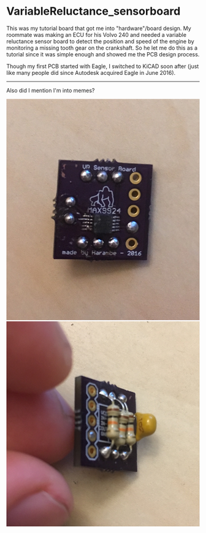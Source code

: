 # VariableReluctance_sensorboard
This was my tutorial board that got me into "hardware"/board design.  My roommate was making an ECU for his Volvo 240 and needed a variable reluctance sensor board to detect the position and speed of the engine by monitoring a missing tooth gear on the crankshaft.  So he let me do this as a tutorial since it was simple enough and showed me the PCB design process.

Though my first PCB started with Eagle, I switched to KiCAD soon after (just like many people did since Autodesk acquired Eagle in June 2016).

___
Also did I mention I'm into memes?

![](pics/harambe_front.jpg)
![](pics/harambe_back.jpg)
